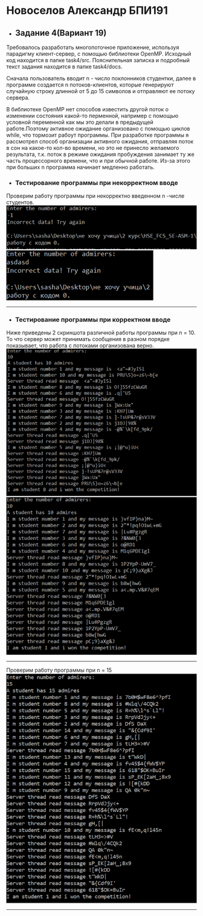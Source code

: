 # Новоселов Александр БПИ191
* ## Задание 4(Вариант 19)
Требовалось разработать многопоточное приложение, используя парадигму клиент-сервер, с помощью библиотеки OpenMP. Исходный код находится в папке task4/src. Пояснительная записка и подробный текст задания находится в папке task4/docs.

Сначала пользователь вводит n - число поклонников студентки, далее в программе создается n потоков-клиентов, которые генерируют случайную строку длинной от 5 до 15 символов и отправляют ее потоку сервера.

В библиотеке OpenMP нет способов известить другой поток о изменении состояния какой-то перменной, например с помощью условной переменной как мы это делали в предыдущей работе.Поэтому активное ожидание организовано с помощью циклов while, что тормозит рабоут программы. При разработке программы я рассмотрел способ организации активного ожидания, отправляя поток в сон на какое-то кол-во времени, но это не принесло желаемого результата, т.к. поток в режиме ожидания пробуждения занимает ту же часть процессорного времени, что и при обычной работе. Из-за этого при больших n программа начинает медленно работать. 
* ### Тестирование программы при некорректном вводе
Проверим работу программы при некорректно введенном n -числе студентов. 
![Неверный ввод](https://github.com/Freeezzzi/HSE_FCS_SE-ASM-1/blob/master/task4/docs/Incorrect_data_1.PNG)
![Неверный ввод](https://github.com/Freeezzzi/HSE_FCS_SE-ASM-1/blob/master/task4/docs/Incorrect_data_2PNG.PNG)

***
* ### Тестирование программы при корректном вводе 
Ниже приведены 2 скриншота различной работы программы при n = 10. То что сервер может принимать сообщения в разном порядке показывает, что работа с потоками организована верно.
![результат работы](https://github.com/Freeezzzi/HSE_FCS_SE-ASM-1/blob/master/task4/docs/Correct_input_10.PNG)
![результат работы](https://github.com/Freeezzzi/HSE_FCS_SE-ASM-1/blob/master/task4/docs/Correct_input_10_2.PNG)
***
Проверим работу программы при n = 15
![результат работы](https://github.com/Freeezzzi/HSE_FCS_SE-ASM-1/blob/master/task4/docs/Corect_input_15PNG.PNG)
***
